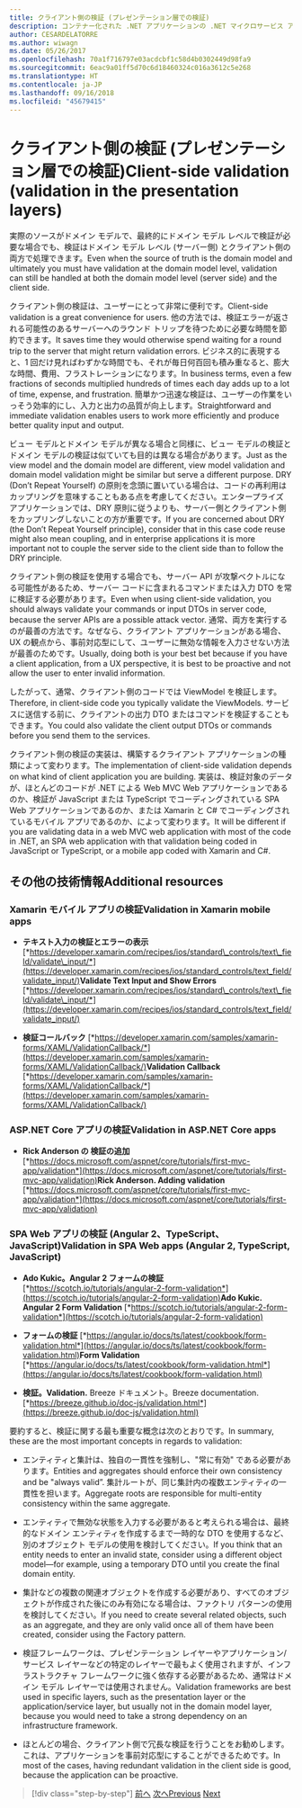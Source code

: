 ```yaml
---
title: クライアント側の検証 (プレゼンテーション層での検証)
description: コンテナー化された .NET アプリケーションの .NET マイクロサービス アーキテクチャ | クライアント側の検証 (プレゼンテーション層での検証)
author: CESARDELATORRE
ms.author: wiwagn
ms.date: 05/26/2017
ms.openlocfilehash: 70a1f716797e03acdcbf1c58d4b0302449d98fa9
ms.sourcegitcommit: 6eac9a01ff5d70c6d18460324c016a3612c5e268
ms.translationtype: HT
ms.contentlocale: ja-JP
ms.lasthandoff: 09/16/2018
ms.locfileid: "45679415"
---
```

# <a name="client-side-validation-validation-in-the-presentation-layers"></a><span data-ttu-id="c222f-103">クライアント側の検証 (プレゼンテーション層での検証)</span><span class="sxs-lookup"><span data-stu-id="c222f-103">Client-side validation (validation in the presentation layers)</span></span>

<span data-ttu-id="c222f-104">実際のソースがドメイン モデルで、最終的にドメイン モデル レベルで検証が必要な場合でも、検証はドメイン モデル レベル (サーバー側) とクライアント側の両方で処理できます。</span><span class="sxs-lookup"><span data-stu-id="c222f-104">Even when the source of truth is the domain model and ultimately you must have validation at the domain model level, validation can still be handled at both the domain model level (server side) and the client side.</span></span>

<span data-ttu-id="c222f-105">クライアント側の検証は、ユーザーにとって非常に便利です。</span><span class="sxs-lookup"><span data-stu-id="c222f-105">Client-side validation is a great convenience for users.</span></span> <span data-ttu-id="c222f-106">他の方法では、検証エラーが返される可能性のあるサーバーへのラウンド トリップを待つために必要な時間を節約できます。</span><span class="sxs-lookup"><span data-stu-id="c222f-106">It saves time they would otherwise spend waiting for a round trip to the server that might return validation errors.</span></span> <span data-ttu-id="c222f-107">ビジネス的に表現すると、1 回だけ見ればわずかな時間でも、それが毎日何百回も積み重なると、膨大な時間、費用、フラストレーションになります。</span><span class="sxs-lookup"><span data-stu-id="c222f-107">In business terms, even a few fractions of seconds multiplied hundreds of times each day adds up to a lot of time, expense, and frustration.</span></span> <span data-ttu-id="c222f-108">簡単かつ迅速な検証は、ユーザーの作業をいっそう効率的にし、入力と出力の品質が向上します。</span><span class="sxs-lookup"><span data-stu-id="c222f-108">Straightforward and immediate validation enables users to work more efficiently and produce better quality input and output.</span></span>

<span data-ttu-id="c222f-109">ビュー モデルとドメイン モデルが異なる場合と同様に、ビュー モデルの検証とドメイン モデルの検証は似ていても目的は異なる場合があります。</span><span class="sxs-lookup"><span data-stu-id="c222f-109">Just as the view model and the domain model are different, view model validation and domain model validation might be similar but serve a different purpose.</span></span> <span data-ttu-id="c222f-110">DRY (Don’t Repeat Yourself) の原則を念頭に置いている場合は、コードの再利用はカップリングを意味することもある点を考慮してください。エンタープライズ アプリケーションでは、DRY 原則に従うよりも、サーバー側とクライアント側をカップリングしないことの方が重要です。</span><span class="sxs-lookup"><span data-stu-id="c222f-110">If you are concerned about DRY (the Don’t Repeat Yourself principle), consider that in this case code reuse might also mean coupling, and in enterprise applications it is more important not to couple the server side to the client side than to follow the DRY principle.</span></span>

<span data-ttu-id="c222f-111">クライアント側の検証を使用する場合でも、サーバー API が攻撃ベクトルになる可能性があるため、サーバー コードに含まれるコマンドまたは入力 DTO を常に検証する必要があります。</span><span class="sxs-lookup"><span data-stu-id="c222f-111">Even when using client-side validation, you should always validate your commands or input DTOs in server code, because the server APIs are a possible attack vector.</span></span> <span data-ttu-id="c222f-112">通常、両方を実行するのが最善の方法です。なぜなら、クライアント アプリケーションがある場合、UX の観点から、事前対応型にして、ユーザーに無効な情報を入力させない方法が最善のためです。</span><span class="sxs-lookup"><span data-stu-id="c222f-112">Usually, doing both is your best bet because if you have a client application, from a UX perspective, it is best to be proactive and not allow the user to enter invalid information.</span></span>

<span data-ttu-id="c222f-113">したがって、通常、クライアント側のコードでは ViewModel を検証します。</span><span class="sxs-lookup"><span data-stu-id="c222f-113">Therefore, in client-side code you typically validate the ViewModels.</span></span> <span data-ttu-id="c222f-114">サービスに送信する前に、クライアントの出力 DTO またはコマンドを検証することもできます。</span><span class="sxs-lookup"><span data-stu-id="c222f-114">You could also validate the client output DTOs or commands before you send them to the services.</span></span>

<span data-ttu-id="c222f-115">クライアント側の検証の実装は、構築するクライアント アプリケーションの種類によって変わります。</span><span class="sxs-lookup"><span data-stu-id="c222f-115">The implementation of client-side validation depends on what kind of client application you are building.</span></span> <span data-ttu-id="c222f-116">実装は、検証対象のデータが、ほとんどのコードが .NET による Web MVC Web アプリケーションであるのか、検証が JavaScript または TypeScript でコーディングされている SPA Web アプリケーションであるのか、または Xamarin と C# でコーディングされているモバイル アプリであるのか、によって変わります。</span><span class="sxs-lookup"><span data-stu-id="c222f-116">It will be different if you are validating data in a web MVC web application with most of the code in .NET, an SPA web application with that validation being coded in JavaScript or TypeScript, or a mobile app coded with Xamarin and C#.</span></span>

## <a name="additional-resources"></a><span data-ttu-id="c222f-117">その他の技術情報</span><span class="sxs-lookup"><span data-stu-id="c222f-117">Additional resources</span></span>

### <a name="validation-in-xamarin-mobile-apps"></a><span data-ttu-id="c222f-118">Xamarin モバイル アプリの検証</span><span class="sxs-lookup"><span data-stu-id="c222f-118">Validation in Xamarin mobile apps</span></span>

-   <span data-ttu-id="c222f-119">**テキスト入力の検証とエラーの表示**
    [*https://developer.xamarin.com/recipes/ios/standard\_controls/text\_field/validate\_input/*](https://developer.xamarin.com/recipes/ios/standard_controls/text_field/validate_input/)</span><span class="sxs-lookup"><span data-stu-id="c222f-119">**Validate Text Input and Show Errors**
[*https://developer.xamarin.com/recipes/ios/standard\_controls/text\_field/validate\_input/*](https://developer.xamarin.com/recipes/ios/standard_controls/text_field/validate_input/)</span></span>

-   <span data-ttu-id="c222f-120">**検証コールバック**
    [*https://developer.xamarin.com/samples/xamarin-forms/XAML/ValidationCallback/*](https://developer.xamarin.com/samples/xamarin-forms/XAML/ValidationCallback/)</span><span class="sxs-lookup"><span data-stu-id="c222f-120">**Validation Callback**
[*https://developer.xamarin.com/samples/xamarin-forms/XAML/ValidationCallback/*](https://developer.xamarin.com/samples/xamarin-forms/XAML/ValidationCallback/)</span></span>

### <a name="validation-in-aspnet-core-apps"></a><span data-ttu-id="c222f-121">ASP.NET Core アプリの検証</span><span class="sxs-lookup"><span data-stu-id="c222f-121">Validation in ASP.NET Core apps</span></span>

-   <span data-ttu-id="c222f-122">**Rick Anderson の 検証の追加**
    [*https://docs.microsoft.com/aspnet/core/tutorials/first-mvc-app/validation*](https://docs.microsoft.com/aspnet/core/tutorials/first-mvc-app/validation)</span><span class="sxs-lookup"><span data-stu-id="c222f-122">**Rick Anderson. Adding validation**
[*https://docs.microsoft.com/aspnet/core/tutorials/first-mvc-app/validation*](https://docs.microsoft.com/aspnet/core/tutorials/first-mvc-app/validation)</span></span>

### <a name="validation-in-spa-web-apps-angular-2-typescript-javascript"></a><span data-ttu-id="c222f-123">SPA Web アプリの検証 (Angular 2、TypeScript、JavaScript)</span><span class="sxs-lookup"><span data-stu-id="c222f-123">Validation in SPA Web apps (Angular 2, TypeScript, JavaScript)</span></span>

-   <span data-ttu-id="c222f-124">**Ado Kukic。Angular 2 フォームの検証** 
    [*https://scotch.io/tutorials/angular-2-form-validation*](https://scotch.io/tutorials/angular-2-form-validation)</span><span class="sxs-lookup"><span data-stu-id="c222f-124">**Ado Kukic. Angular 2 Form Validation**
[*https://scotch.io/tutorials/angular-2-form-validation*](https://scotch.io/tutorials/angular-2-form-validation)</span></span>

-   <span data-ttu-id="c222f-125">**フォームの検証**
    [*https://angular.io/docs/ts/latest/cookbook/form-validation.html*](https://angular.io/docs/ts/latest/cookbook/form-validation.html)</span><span class="sxs-lookup"><span data-stu-id="c222f-125">**Form Validation**
[*https://angular.io/docs/ts/latest/cookbook/form-validation.html*](https://angular.io/docs/ts/latest/cookbook/form-validation.html)</span></span>

-   <span data-ttu-id="c222f-126">**検証。**</span><span class="sxs-lookup"><span data-stu-id="c222f-126">**Validation.**</span></span> <span data-ttu-id="c222f-127">Breeze ドキュメント。</span><span class="sxs-lookup"><span data-stu-id="c222f-127">Breeze documentation.</span></span>
    [*https://breeze.github.io/doc-js/validation.html*](https://breeze.github.io/doc-js/validation.html)

<span data-ttu-id="c222f-128">要約すると、検証に関する最も重要な概念は次のとおりです。</span><span class="sxs-lookup"><span data-stu-id="c222f-128">In summary, these are the most important concepts in regards to validation:</span></span>

- <span data-ttu-id="c222f-129">エンティティと集計は、独自の一貫性を強制し、"常に有効" である必要があります。</span><span class="sxs-lookup"><span data-stu-id="c222f-129">Entities and aggregates should enforce their own consistency and be "always valid”.</span></span> <span data-ttu-id="c222f-130">集計ルートが、同じ集計内の複数エンティティの一貫性を担います。</span><span class="sxs-lookup"><span data-stu-id="c222f-130">Aggregate roots are responsible for multi-entity consistency within the same aggregate.</span></span>

- <span data-ttu-id="c222f-131">エンティティで無効な状態を入力する必要があると考えられる場合は、最終的なドメイン エンティティを作成するまで一時的な DTO を使用するなど、別のオブジェクト モデルの使用を検討してください。</span><span class="sxs-lookup"><span data-stu-id="c222f-131">If you think that an entity needs to enter an invalid state, consider using a different object model—for example, using a temporary DTO until you create the final domain entity.</span></span>

- <span data-ttu-id="c222f-132">集計などの複数の関連オブジェクトを作成する必要があり、すべてのオブジェクトが作成された後にのみ有効になる場合は、ファクトリ パターンの使用を検討してください。</span><span class="sxs-lookup"><span data-stu-id="c222f-132">If you need to create several related objects, such as an aggregate, and they are only valid once all of them have been created, consider using the Factory pattern.</span></span>

- <span data-ttu-id="c222f-133">検証フレームワークは、プレゼンテーション レイヤーやアプリケーション/サービス レイヤーなどの特定のレイヤーで最もよく使用されますが、インフラストラクチャ フレームワークに強く依存する必要があるため、通常はドメイン モデル レイヤーでは使用されません。</span><span class="sxs-lookup"><span data-stu-id="c222f-133">Validation frameworks are best used in specific layers, such as the presentation layer or the application/service layer, but usually not in the domain model layer, because you would need to take a strong dependency on an infrastructure framework.</span></span>

- <span data-ttu-id="c222f-134">ほとんどの場合、クライアント側で冗長な検証を行うことをお勧めします。これは、アプリケーションを事前対応型にすることができるためです。</span><span class="sxs-lookup"><span data-stu-id="c222f-134">In most of the cases, having redundant validation in the client side is good, because the application can be proactive.</span></span>

>[!div class="step-by-step"]
<span data-ttu-id="c222f-135">[前へ](domain-model-layer-validations.md)
[次へ](domain-events-design-implementation.md)</span><span class="sxs-lookup"><span data-stu-id="c222f-135">[Previous](domain-model-layer-validations.md)
[Next](domain-events-design-implementation.md)</span></span>